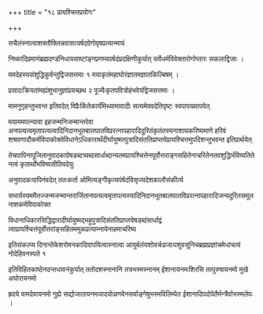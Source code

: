 +++
title = "१८ प्रायश्चित्तप्रयोगः"

+++

सचैलंस्नात्वाशक्तौक्लिन्नवासाःपर्षदग्रेगोवृषप्रत्यान्मायं

निष्कादिप्रमाणंब्रह्मदण्डंनिधायसाष्टांङ्गप्रणम्यपर्षदंप्रदक्षिणीकुर्यात् सर्वेधर्मविवेक्तारोगोप्तारः सकलाद्विजाः ।

ममदेहस्यसंशुद्धिकुर्वन्तुद्विजसत्तमाः १ मयाकृतंमहाघोरंज्ञातमज्ञातकिल्बिषम् ।

प्रसादःक्रियतांमह्यंशुभानुज्ञांप्रयच्छथ २ पूज्यैःकृतपवित्रोहंभवेयंद्विजसत्तमाः ।

मामनुगृहन्तुभवन्त इतिवदेत् विप्रैःकिंतेकार्यंमिथ्यामावादीः सत्यमेववदेतिपृष्टः स्वपापख्यापयेत्

मयाममपत्न्यावा इहजन्मनिजन्मान्तरेवा अनपत्यत्वमृतापत्यत्वादिनिदानभूतबालघातविप्ररत्नापहारादिदुरितंकृतंतस्यनाशायकरिष्यमाणे
हरिवं शश्रवणादौकर्मविपाकोक्तेविधानेऽधिकारार्थंदीर्घायुष्मत्पुत्रादिसंततिप्राप्तयेप्रायश्चित्तमुपदिशन्तुभवन्त इतिप्रार्थयेत्

तेचपापिनापूजितानुवादकाग्रेषडब्दत्र्यब्दसार्धाब्दान्यतमप्रायश्चित्तेनपूर्वोत्तराङ्गसहितेनाचरितेनतवशुद्धिर्भविष्यतितेनत्वं कृतार्थोभविष्यसीतिवदेयुः

अनुवादकःपापिनंवदेत् ततःकर्ता ओमित्यङ्गीकृत्यपंर्षदंविसृज्यदेशकालौसंकीर्त्य

सभार्यस्यममैतज्जन्मजन्मान्तरार्जितानपत्यत्वमृतापत्यस्यादिनिदानभूतबालघातविप्ररत्नापहारादिजन्यदुरितसमूलनाशकर्मविपाकोक्त

विधानाधिकारसिद्धिद्वारादीर्घायुष्मद्भहुपुत्रादिसंततिप्राप्तयेषडब्दंसार्धाद्वं त्वाप्रायश्चित्तंपूर्वोत्तरांङ्‌सहितममुकप्रत्याम्नायेनाहमाचरिष्य

इतिसंकल्प्य दिनान्तेकेशरोमनकादिवापयित्वास्नात्वा आयुर्बलंयशोवर्चःप्रजाःपशुवसूनिचब्रह्मप्रज्ञांचमेधांचत्वं नोदेहिवनस्पते १

इतिविहितकाष्ठेनदन्तधावनंकुर्यात् ततोदशस्नानानि तत्रभस्मस्नानम् ईशानायनमःशिरसि तत्पुरुषायनमो मुखे अघोरायनमो

ह्रदये वामदेवायनमो गुह्ये सद्योजातायनमःपादयोःप्रणवेनसर्वाङ्गेषुभस्मविलिम्पेत ईशानादिपदोपेतैर्मन्त्रैर्वाभस्मलेपः ।

